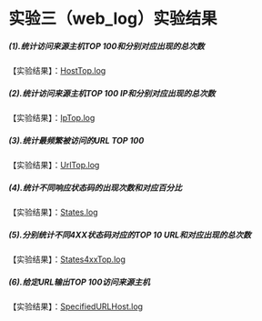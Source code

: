 # 实验三（web_log）实验结果

##### (1).统计访问来源主机TOP 100和分别对应出现的总次数

【实验结果】：[HostTop.log](web_log/HostTop.log)

##### (2).统计访问来源主机TOP 100 IP和分别对应出现的总次数

【实验结果】：[IpTop.log](web_log/IpTop.log)

##### (3).统计最频繁被访问的URL TOP 100

【实验结果】：[UrlTop.log](web_log/UrlTop.log)

##### (4).统计不同响应状态码的出现次数和对应百分比

【实验结果】：[States.log](web_log/States.log)

##### (5).分别统计不同4XX状态码对应的TOP 10 URL和对应出现的总次数

【实验结果】：[States4xxTop.log](web_log/States4xxTop.log)

##### (6).给定URL输出TOP 100访问来源主机

【实验结果】：[SpecifiedURLHost.log](web_log/SpecifiedURLHost.log)